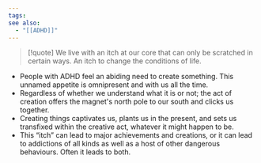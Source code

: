 ```yaml
---
tags: 
see also:
  - "[[ADHD]]"
---
```

> [!quote]
> We live with an itch at our core that can only be scratched in certain ways. An itch to change the conditions of life.

- People with ADHD feel an abiding need to create something. This unnamed appetite is omnipresent and with us all the time.
- Regardless of whether we understand what it is or not; the act of creation offers the magnet's north pole to our south and clicks us together.
- Creating things captivates us, plants us in the present, and sets us transfixed within the creative act, whatever it might happen to be.
- This “itch” can lead to major achievements and creations, or it can lead to addictions of all kinds as well as a host of other dangerous behaviours. Often it leads to both.